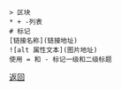 ```
> 区块
* + -列表 
# 标记
[链接名称](链接地址)
![alt 属性文本](图片地址)
使用 = 和 - 标记一级和二级标题
```
[返回](https://zhoufashi.github.io/) 